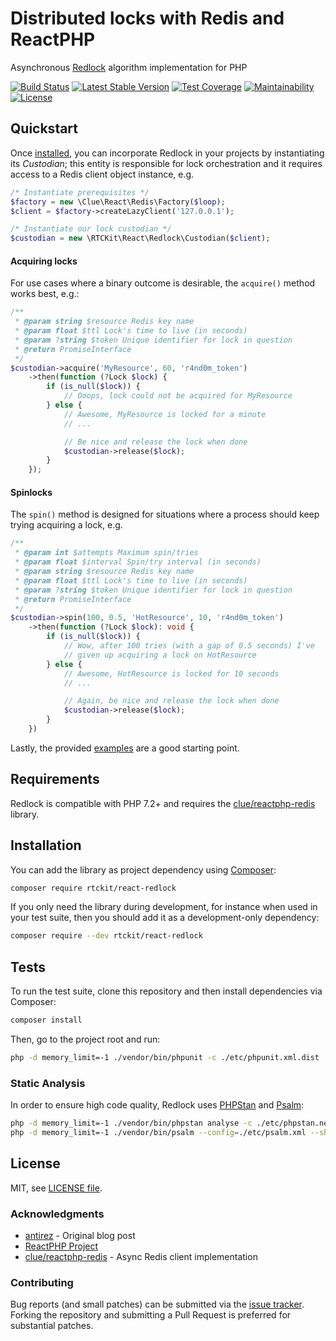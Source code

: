 # Distributed locks with Redis and ReactPHP

Asynchronous [Redlock](https://redis.io/topics/distlock) algorithm implementation for PHP

[![Build Status](https://travis-ci.com/rtckit/reactphp-redlock.svg?branch=main)](https://travis-ci.com/rtckit/reactphp-redlock)
[![Latest Stable Version](https://poser.pugx.org/rtckit/react-redlock/v/stable.png)](https://packagist.org/packages/rtckit/react-redlock)
[![Test Coverage](https://api.codeclimate.com/v1/badges/aff5ee8e8ef3b51689c2/test_coverage)](https://codeclimate.com/github/rtckit/reactphp-redlock/test_coverage)
[![Maintainability](https://api.codeclimate.com/v1/badges/aff5ee8e8ef3b51689c2/maintainability)](https://codeclimate.com/github/rtckit/reactphp-redlock/maintainability)
[![License](https://img.shields.io/badge/license-MIT-blue)](LICENSE)

## Quickstart

Once [installed](#installation), you can incorporate Redlock in your projects by instantiating its _Custodian_; this entity is responsible for lock orchestration and it requires access to a Redis client object instance, e.g.

```php
/* Instantiate prerequisites */
$factory = new \Clue\React\Redis\Factory($loop);
$client = $factory->createLazyClient('127.0.0.1');

/* Instantiate our lock custodian */
$custodian = new \RTCKit\React\Redlock\Custodian($client);
```

#### Acquiring locks

For use cases where a binary outcome is desirable, the `acquire()` method works best, e.g.:

```php
/**
 * @param string $resource Redis key name
 * @param float $ttl Lock's time to live (in seconds)
 * @param ?string $token Unique identifier for lock in question
 * @return PromiseInterface
 */
$custodian->acquire('MyResource', 60, 'r4nd0m_token')
    ->then(function (?Lock $lock) {
        if (is_null($lock)) {
            // Ooops, lock could not be acquired for MyResource
        } else {
            // Awesome, MyResource is locked for a minute
            // ...

            // Be nice and release the lock when done
            $custodian->release($lock);
        }
    });
```

#### Spinlocks

The `spin()` method is designed for situations where a process should keep trying acquiring a lock, e.g.

```php
/**
 * @param int $attempts Maximum spin/tries
 * @param float $interval Spin/try interval (in seconds)
 * @param string $resource Redis key name
 * @param float $ttl Lock's time to live (in seconds)
 * @param ?string $token Unique identifier for lock in question
 * @return PromiseInterface
 */
$custodian->spin(100, 0.5, 'HotResource', 10, 'r4nd0m_token')
    ->then(function (?Lock $lock): void {
        if (is_null($lock)) {
            // Wow, after 100 tries (with a gap of 0.5 seconds) I've
            // given up acquiring a lock on HotResource
        } else {
            // Awesome, HotResource is locked for 10 seconds
            // ...

            // Again, be nice and release the lock when done
            $custodian->release($lock);
        }
    })
```

Lastly, the provided [examples](examples) are a good starting point.

## Requirements

Redlock is compatible with PHP 7.2+ and requires the [clue/reactphp-redis](https://github.com/clue/reactphp-redis) library.

## Installation

You can add the library as project dependency using [Composer](https://getcomposer.org/):

```sh
composer require rtckit/react-redlock
```

If you only need the library during development, for instance when used in your test suite, then you should add it as a development-only dependency:

```sh
composer require --dev rtckit/react-redlock
```

## Tests

To run the test suite, clone this repository and then install dependencies via Composer:

```sh
composer install
```

Then, go to the project root and run:

```bash
php -d memory_limit=-1 ./vendor/bin/phpunit -c ./etc/phpunit.xml.dist
```

### Static Analysis

In order to ensure high code quality, Redlock uses [PHPStan](https://github.com/phpstan/phpstan) and [Psalm](https://github.com/vimeo/psalm):

```sh
php -d memory_limit=-1 ./vendor/bin/phpstan analyse -c ./etc/phpstan.neon -n -vvv --ansi --level=max src
php -d memory_limit=-1 ./vendor/bin/psalm --config=./etc/psalm.xml --show-info=true
```

## License

MIT, see [LICENSE file](LICENSE).

### Acknowledgments

* [antirez](http://antirez.com/news/77) - Original blog post
* [ReactPHP Project](https://reactphp.org/)
* [clue/reactphp-redis](https://github.com/clue/reactphp-redis) - Async Redis client implementation

### Contributing

Bug reports (and small patches) can be submitted via the [issue tracker](https://github.com/rtckit/reactphp-redlock/issues). Forking the repository and submitting a Pull Request is preferred for substantial patches.
